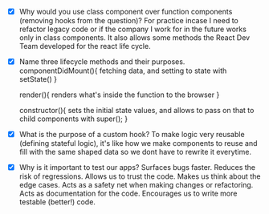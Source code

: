 - [x] Why would you use class component over function components (removing hooks from the question)?
    For practice incase I need to refactor legacy code or if the company I work for in the future works only in class components. It also allows some methods the React Dev Team developed for the react life cycle.

- [x] Name three lifecycle methods and their purposes.
     componentDidMount(){
        fetching data, and setting to state with setState()
    }

    render(){
        renders what's inside the function to the browser
    }

    constructor(){
        sets the initial state values, and allows to pass on that to child components with super();
    }

- [x] What is the purpose of a custom hook?
    To make logic very reusable (defining stateful logic), it's like how we make components to reuse and fill with the same shaped data so we dont have to rewrite it everytime.

- [x] Why is it important to test our apps?
    Surfaces bugs faster.
    Reduces the risk of regressions.
    Allows us to trust the code.
    Makes us think about the edge cases.
    Acts as a safety net when making changes or refactoring.
    Acts as documentation for the code.
    Encourages us to write more testable (better!) code.